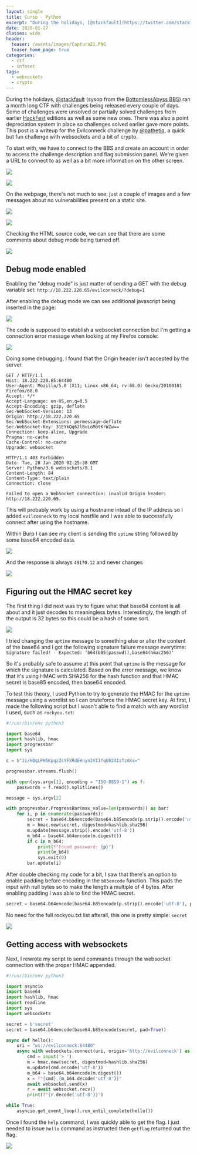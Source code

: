 ```yaml
---
layout: single
title: Curso - Python
excerpt: "During the holidays, [@stackfault](https://twitter.com/stackfault) (sysop from the [BottomlessAbyss BBS](https://bbs.bottomlessabyss.net/)) ran a month long CTF with challenges being released every couple of days. Some of challenges were unsolved or partially solved challenges from earlier [HackFest](https://hackfest.ca/) editions as well as some new ones. There was also a point depreciation system in place so challenges solved earlier gave more points. This post is a writeup for the Evilconneck challenge, a quick but fun challenge with websockets and a bit of crypto."
date: 2020-01-27
classes: wide
header:
  teaser: /assets/images/Captura21.PNG
  teaser_home_page: true
categories:
  - ctf
  - infosec
tags:
  - websockets
  - crypto
---
```


During the holidays, [@stackfault](https://twitter.com/stackfault) (sysop from the [BottomlessAbyss BBS](https://bbs.bottomlessabyss.net/)) ran a month long CTF with challenges being released every couple of days. Some of challenges were unsolved or partially solved challenges from earlier [HackFest](https://hackfest.ca/) editions as well as some new ones. There was also a point depreciation system in place so challenges solved earlier gave more points. This post is a writeup for the Evilconneck challenge by [@pathetiq](https://twitter.com/pathetiq), a quick but fun challenge with websockets and a bit of crypto.

To start with, we have to connect to the BBS and create an account in order to access the challenge description and flag submission panel. We're given a URL to connect to as well as a bit more information on the other screen.

![](/assets/images/bbsctf-evilconneck/challenge1.png)

![](/assets/images/bbsctf-evilconneck/objectives.png)

On the webpage, there's not much to see: just a couple of images and a few messages about no vulnerabilities present on a static site.

![](/assets/images/bbsctf-evilconneck/website1.png)

![](/assets/images/bbsctf-evilconneck/website2.png)

Checking the HTML source code, we can see that there are some comments about debug mode being turned off.

![](/assets/images/bbsctf-evilconneck/debug.png)

## Debug mode enabled

Enabling the "debug mode" is just matter of sending a GET with the debug variable set: `http://18.222.220.65/evilconneck/?debug=1`

After enabling the debug mode we can see additional javascript being inserted in the page:

![](/assets/images/bbsctf-evilconneck/websocket1.png)

The code is supposed to establish a websocket connection but I'm getting a connection error message when looking at my Firefox console:

![](/assets/images/bbsctf-evilconneck/websocket2.png)

Doing some debugging, I found that the Origin header isn't accepted by the server.

```
GET / HTTP/1.1
Host: 18.222.220.65:64480
User-Agent: Mozilla/5.0 (X11; Linux x86_64; rv:68.0) Gecko/20100101 Firefox/68.0
Accept: */*
Accept-Language: en-US,en;q=0.5
Accept-Encoding: gzip, deflate
Sec-WebSocket-Version: 13
Origin: http://18.222.220.65
Sec-WebSocket-Extensions: permessage-deflate
Sec-WebSocket-Key: 31EYkQq62lBuLoMotKrWZw==
Connection: keep-alive, Upgrade
Pragma: no-cache
Cache-Control: no-cache
Upgrade: websocket

HTTP/1.1 403 Forbidden
Date: Tue, 28 Jan 2020 02:25:38 GMT
Server: Python/3.6 websockets/8.1
Content-Length: 84
Content-Type: text/plain
Connection: close

Failed to open a WebSocket connection: invalid Origin header: http://18.222.220.65.
```

This will probably work by using a hostname intead of the IP address so I added `evilconneck` to my local hostfile and I was able to successfully connect after using the hostname.

Within Burp I can see my client is sending the `uptime` string followed by some base64 encoded data.

![](/assets/images/bbsctf-evilconneck/websocket3.png)

And the response is always `49170.12` and never changes

![](/assets/images/bbsctf-evilconneck/websocket4.png)

## Figuring out the HMAC secret key

The first thing I did next was try to figure what that base64 content is all about and it just decodes to meaningless bytes. Interestingly, the length of the output is 32 bytes so this could be a hash of some sort.

![](/assets/images/bbsctf-evilconneck/sig1.png)

I tried changing the `uptime` message to something else or alter the content of the base64 and I got the following signature failure message everytime: `Signature failed! - Expected: 'b64(b85(passwd)),base64(hmac256)'`

So it's probably safe to assume at this point that `uptime` is the message for which the signature is calculated. Based on the error message, we know that it's using HMAC with SHA256 for the hash function and that HMAC secret is base85 encoded, then base64 encoded.

To test this theory, I used Python to try to generate the HMAC for the `uptime` message using a wordlist so I can bruteforce the HMAC secret key. At first, I made the following script but I wasn't able to find a match with any wordlist I used, such as `rockyou.txt`:

```python
#!/usr/bin/env python3

import base64
import hashlib, hmac
import progressbar
import sys

c = b"Ji/HQqLPH5KpqzZcYFXRdEHnyn2VI1fqU824IzTzAKs="

progressbar.streams.flush()

with open(sys.argv[1], encoding = "ISO-8859-1") as f:
    passwords = f.read().splitlines()

message = sys.argv[2]

with progressbar.ProgressBar(max_value=len(passwords)) as bar:
    for i, p in enumerate(passwords):        
        secret = base64.b64encode(base64.b85encode(p.strip().encode('utf-8')))
        m = hmac.new(secret, digestmod=hashlib.sha256)
        m.update(message.strip().encode('utf-8'))
        m_b64 = base64.b64encode(m.digest())        
        if c in m_b64:
            print(f"Found password: {p}")
            print(m_b64)
            sys.exit(0)
        bar.update(i)
```

After double checking my code for a bit, I saw that there's an option to enable padding before encoding in the `b85encode` function. This pads the input with null bytes so to make the length a multiple of 4 bytes. After enabling padding I was able to find the HMAC secret.

```python
secret = base64.b64encode(base64.b85encode(p.strip().encode('utf-8'), pad=True))
```

No need for the full rockyou.txt list afterall, this one is pretty simple: `secret`

![](/assets/images/bbsctf-evilconneck/secret.png)

## Getting access with websockets

Next, I rewrote my script to send commands through the websocket connection with the proper HMAC appended.

```python
#!/usr/bin/env python3

import asyncio
import base64
import hashlib, hmac
import readline
import sys
import websockets

secret = b'secret'
secret = base64.b64encode(base64.b85encode(secret, pad=True))

async def hello():
    uri = "ws://evilconneck:64480"
    async with websockets.connect(uri, origin='http://evilconneck') as websocket:
        cmd = input('> ')
        m = hmac.new(secret, digestmod=hashlib.sha256)
        m.update(cmd.encode('utf-8'))
        m_b64 = base64.b64encode(m.digest())        
        x = f"{cmd},{m_b64.decode('utf-8')}"
        await websocket.send(x)        
        r = await websocket.recv()
        print(f"{r.decode('utf-8')}")

while True:
    asyncio.get_event_loop().run_until_complete(hello())
```

Once I found the `help` command, I was quickly able to get the flag. I just needed to issue `hello` command as instructed then `getflag` returned out the flag.

![](/assets/images/bbsctf-evilconneck/flag.png)
